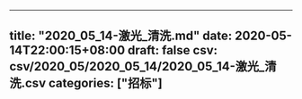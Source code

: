 
---
title: "2020_05_14-激光_清洗.md"
date: 2020-05-14T22:00:15+08:00
draft: false
csv: csv/2020_05/2020_05_14/2020_05_14-激光_清洗.csv
categories: ["招标"]
---
